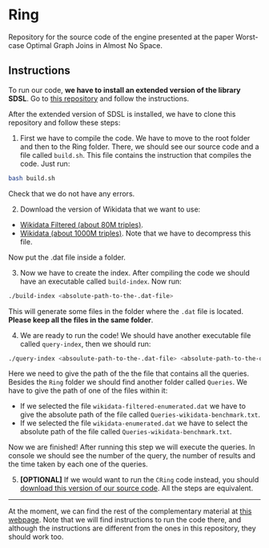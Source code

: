 # Ring

Repository for the source code of the engine presented at the paper Worst-case Optimal Graph Joins in Almost No Space.

## Instructions

To run our code, **we have to install an extended version of the library SDSL**. Go to [this repository](https://github.com/darroyue/sdsl-lite) and follow the instructions.

After the extended version of SDSL is installed, we have to clone this repository and follow these steps:

1. First we have to compile the code. We have to move to the root folder and then to the Ring folder. There, we should see our source code and a file called `build.sh`. This file contains the instruction that compiles the code. Just run:

```Bash
bash build.sh
```

Check that we do not have any errors.

2. Download the version of Wikidata that we want to use:

- [Wikidata Filtered (about 80M triples)](http://compact-leapfrog.tk/files/wikidata-filtered-enumerated.dat).
- [Wikidata (about 1000M triples)](http://compact-leapfrog.tk/files/wikidata-enumerated.dat.gz). Note that we have to decompress this file.

Now put the .dat file inside a folder.

3. Now we have to create the index. After compiling the code we should have an executable called `build-index`. Now run:

```Bash
./build-index <absolute-path-to-the-.dat-file>
```

This will generate some files in the folder where the `.dat` file is located. **Please keep all the files in the same folder**.

4. We are ready to run the code! We should have another executable file called `query-index`, then we should run:

```Bash
./query-index <absoulute-path-to-the-.dat-file> <absolute-path-to-the-query-file>
```

Here we need to give the path of the the file that contains all the queries. Besides the `Ring` folder we should find another folder called `Queries`. We have to give the path of one of the files within it:

- If we selected the file `wikidata-filtered-enumerated.dat` we have to give the absolute path of the file called `Queries-wikidata-benchmark.txt`.
- If we selected the file `wikidata-enumerated.dat` we have to select the absolute path of the file called `Queries-wikidata-benchmark.txt`.

Now we are finished! After running this step we will execute the queries. In console we should see the number of the query, the number of results and the time taken by each one of the queries.

5. **[OPTIONAL]** If we would want to run the `CRing` code instead, you should [download this version of our source code](http://compact-leapfrog.tk/files/CRing.zip). All the steps are equivalent.

---

At the moment, we can find the rest of the complementary material at [this webpage](http://compact-leapfrog.tk/). Note that we will find instructions to run the code there, and although the instructions are different from the ones in this repository, they should work too.

